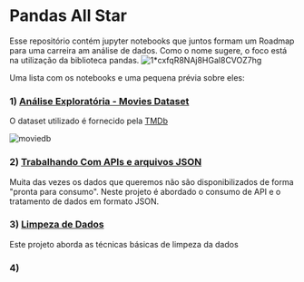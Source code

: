 # Pandas All Star

Esse repositório contém jupyter notebooks que juntos formam um Roadmap para uma carreira am análise de dados. Como o nome sugere, o foco está na utilização da biblioteca pandas.
![1*cxfqR8NAj8HGal8CVOZ7hg](https://user-images.githubusercontent.com/28203278/88405756-14799900-cda6-11ea-9403-83afad219345.png)

Uma lista com os notebooks e uma pequena prévia sobre eles:

### 1) [Análise Exploratória - Movies Dataset](https://github.com/AnaKlara/Pandas-All-Star/blob/master/1%20-%20An%C3%A1lise%20Explorat%C3%B3ria/AnaliseExploratoria.ipynb)

O dataset utilizado é fornecido pela [TMDb](https://www.themoviedb.org/documentation/api) 

![moviedb](https://user-images.githubusercontent.com/28203278/88420337-1bf86c80-cdbd-11ea-85f0-a0b81ead667f.png)

### 2) [Trabalhando Com APIs e arquivos JSON](https://github.com/AnaKlara/Pandas-All-Star/tree/master/2%20-%20Trabalhando%20com%20API's%20e%20arquivos%20JSON)

Muita das vezes os dados que queremos não são disponibilizados de forma "pronta para consumo". Neste projeto é abordado o consumo de API e o tratamento de dados em formato JSON.

### 3) [Limpeza de Dados](https://github.com/AnaKlara/Pandas-All-Star/tree/master/3%20-%20Limpeza%20de%20Dados)

Este projeto aborda as técnicas básicas de limpeza da dados


### 4)